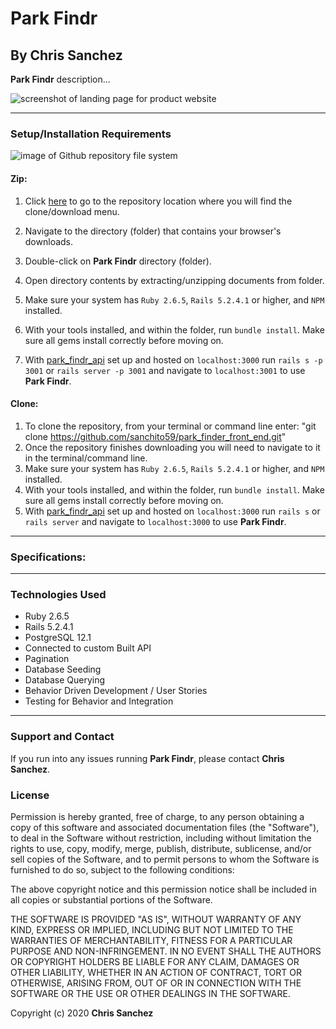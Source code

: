 # Park Findr

## By **Chris Sanchez**


**Park Findr** description...

![screenshot of landing page for product website](https://i.imgur.com/pgWVWt6.png "read")

<!-- ![screenshot of review](https://i.imgur.com/29d31kb.png "read") -->
- - - -
### Setup/Installation Requirements

![image of Github repository file system](https://i.imgur.com/UStodOA.jpg "read")

#### Zip:

1. Click [here](https://github.com/sanchito59/park_finder_front_end.git) to go to the repository location where you will find the clone/download menu.

 2. Navigate to the directory (folder) that contains your browser's downloads.
 3. Double-click on **Park Findr** directory (folder).
 4. Open directory contents by extracting/unzipping documents from folder.
 3. Make sure your system has `Ruby 2.6.5`, `Rails 5.2.4.1` or higher, and `NPM` installed.
 4. With your tools installed, and within the folder, run `bundle install`. Make sure all gems install correctly before moving on.
 5. With [park_findr_api](https://github.com/sanchito59/park_finder_api.git) set up and hosted on `localhost:3000` run `rails s -p 3001` or `rails server -p 3001` and navigate to `localhost:3001` to use **Park Findr**.

#### Clone:

 1. To clone the repository, from your terminal or command line enter: "git clone https://github.com/sanchito59/park_finder_front_end.git"
 2. Once the repository finishes downloading you will need to navigate to it in the terminal/command line.
 3. Make sure your system has `Ruby 2.6.5`, `Rails 5.2.4.1` or higher, and `NPM` installed.
 4. With your tools installed, and within the folder, run `bundle install`. Make sure all gems install correctly before moving on.
 5. With [park_findr_api](https://github.com/sanchito59/park_finder_api.git) set up and hosted on `localhost:3000` run `rails s` or `rails server` and navigate to `localhost:3000` to use **Park Findr**.

- - - -

### Specifications:

<!-- |Behavior|Input|Output|
|---|---|---|
|(Read/GET)|User is on the homepage. |Homepage displays featured products and navigation to view all products. |
|(Create/POST) User adds a product to the catalogue of products. |'Vasiva HVAC Comp'|The corresponding pages now have the product added and so does the database. The user is shown a message to inform them of the successful creation.|
|(Read/GET)|User is on the product page. |Product page displays a list of all products. Included is the ability to create products.|
|(Update/PATCH) User changes the product. |'Fire System Alarms'|All pages reflect the changes and so does the database.|
|(Create/POST) User adds a review to the product. |Reviews contain information such as author, review text, and rating.|The product page now has the review added and so does the database. The user is shown a message to inform them of successfully changes.|
|(Update/PATCH) User changes the review's author. |'Michael Smith'|The product page now reflects the changes and so does the database. The user is shown a message to inform them of successful changes.|
|(Delete/DELETE) The user removes a review from a product. |Review for 'Fire System Alarms' is deleted.|The product page now reflects the changes and so does the database. The user is shown a message to inform them of successful changes.|
|(Delete/DELETE) The user deletes a product. |'Fire System Alarms'|The database and all corresponding pages no longer have the product.| -->
- - - -

### Technologies Used

 - Ruby 2.6.5
 - Rails 5.2.4.1
 - PostgreSQL 12.1
 - Connected to custom Built API
 - Pagination
 - Database Seeding
 - Database Querying
 - Behavior Driven Development / User Stories
 - Testing for Behavior and Integration

- - - -
### Support and Contact

If you run into any issues running **Park Findr**, please contact **Chris Sanchez**.

### License

Permission is hereby granted, free of charge, to any person obtaining a copy of this software and associated documentation files (the "Software"), to deal in the Software without restriction, including without limitation the rights to use, copy, modify, merge, publish, distribute, sublicense, and/or sell copies of the Software, and to permit persons to whom the Software is furnished to do so, subject to the following conditions:

The above copyright notice and this permission notice shall be included in all copies or substantial portions of the Software.

THE SOFTWARE IS PROVIDED "AS IS", WITHOUT WARRANTY OF ANY KIND, EXPRESS OR IMPLIED, INCLUDING BUT NOT LIMITED TO THE WARRANTIES OF MERCHANTABILITY, FITNESS FOR A PARTICULAR PURPOSE AND NON-INFRINGEMENT. IN NO EVENT SHALL THE AUTHORS OR COPYRIGHT HOLDERS BE LIABLE FOR ANY CLAIM, DAMAGES OR OTHER LIABILITY, WHETHER IN AN ACTION OF CONTRACT, TORT OR OTHERWISE, ARISING FROM, OUT OF OR IN CONNECTION WITH THE SOFTWARE OR THE USE OR OTHER DEALINGS IN THE SOFTWARE.

Copyright (c) 2020 **Chris Sanchez**
